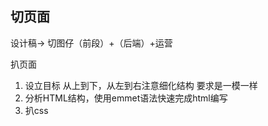 ## 切页面

设计稿-> 切图仔（前段）+（后端）+运营

扒页面
1. 设立目标
从上到下，从左到右注意细化结构
要求是一模一样
2. 分析HTML结构，使用emmet语法快速完成html编写
3. 扒css